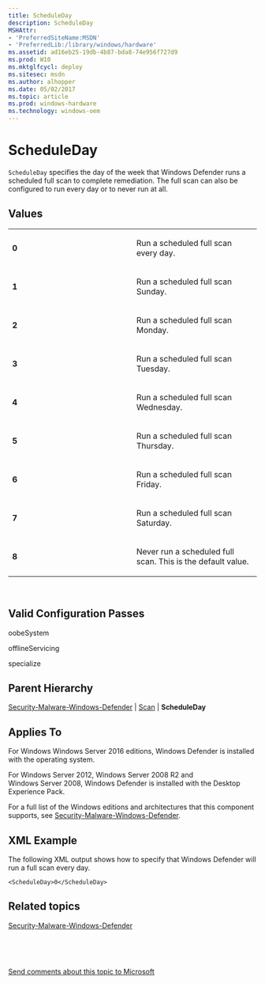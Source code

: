 ```yaml
---
title: ScheduleDay
description: ScheduleDay
MSHAttr:
- 'PreferredSiteName:MSDN'
- 'PreferredLib:/library/windows/hardware'
ms.assetid: ad16eb25-19db-4b87-bda8-74e956f727d9
ms.prod: W10
ms.mktglfcycl: deploy
ms.sitesec: msdn
ms.author: alhopper
ms.date: 05/02/2017
ms.topic: article
ms.prod: windows-hardware
ms.technology: windows-oem
---
```


# ScheduleDay


`ScheduleDay` specifies the day of the week that Windows Defender runs a scheduled full scan to complete remediation. The full scan can also be configured to run every day or to never run at all.

## Values


<table>
<colgroup>
<col width="50%" />
<col width="50%" />
</colgroup>
<tbody>
<tr class="odd">
<td><p><strong>0</strong></p></td>
<td><p>Run a scheduled full scan every day.</p></td>
</tr>
<tr class="even">
<td><p><strong>1</strong></p></td>
<td><p>Run a scheduled full scan Sunday.</p></td>
</tr>
<tr class="odd">
<td><p><strong>2</strong></p></td>
<td><p>Run a scheduled full scan Monday.</p></td>
</tr>
<tr class="even">
<td><p><strong>3</strong></p></td>
<td><p>Run a scheduled full scan Tuesday.</p></td>
</tr>
<tr class="odd">
<td><p><strong>4</strong></p></td>
<td><p>Run a scheduled full scan Wednesday.</p></td>
</tr>
<tr class="even">
<td><p><strong>5</strong></p></td>
<td><p>Run a scheduled full scan Thursday.</p></td>
</tr>
<tr class="odd">
<td><p><strong>6</strong></p></td>
<td><p>Run a scheduled full scan Friday.</p></td>
</tr>
<tr class="even">
<td><p><strong>7</strong></p></td>
<td><p>Run a scheduled full scan Saturday.</p></td>
</tr>
<tr class="odd">
<td><p><strong>8</strong></p></td>
<td><p>Never run a scheduled full scan. This is the default value.</p></td>
</tr>
</tbody>
</table>

 

## Valid Configuration Passes


oobeSystem

offlineServicing

specialize

## Parent Hierarchy


[Security-Malware-Windows-Defender](security-malware-windows-defender.md) | [Scan](security-malware-windows-defender-scan.md) | **ScheduleDay**

## Applies To


For Windows Windows Server 2016 editions, Windows Defender is installed with the operating system.

For Windows Server 2012, Windows Server 2008 R2 and Windows Server 2008, Windows Defender is installed with the Desktop Experience Pack.

For a full list of the Windows editions and architectures that this component supports, see [Security-Malware-Windows-Defender](security-malware-windows-defender.md).

## XML Example


The following XML output shows how to specify that Windows Defender will run a full scan every day.

``` syntax
<ScheduleDay>0</ScheduleDay>
```

## Related topics


[Security-Malware-Windows-Defender](security-malware-windows-defender.md)

 

 

[Send comments about this topic to Microsoft](mailto:wsddocfb@microsoft.com?subject=Documentation%20feedback%20%5Bp_unattend\p_unattend%5D:%20ScheduleDay%20%20RELEASE:%20%2810/3/2016%29&body=%0A%0APRIVACY%20STATEMENT%0A%0AWe%20use%20your%20feedback%20to%20improve%20the%20documentation.%20We%20don't%20use%20your%20email%20address%20for%20any%20other%20purpose,%20and%20we'll%20remove%20your%20email%20address%20from%20our%20system%20after%20the%20issue%20that%20you're%20reporting%20is%20fixed.%20While%20we're%20working%20to%20fix%20this%20issue,%20we%20might%20send%20you%20an%20email%20message%20to%20ask%20for%20more%20info.%20Later,%20we%20might%20also%20send%20you%20an%20email%20message%20to%20let%20you%20know%20that%20we've%20addressed%20your%20feedback.%0A%0AFor%20more%20info%20about%20Microsoft's%20privacy%20policy,%20see%20http://privacy.microsoft.com/default.aspx. "Send comments about this topic to Microsoft")





